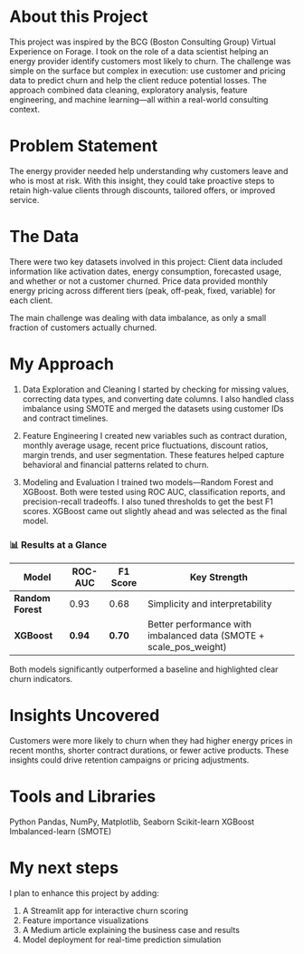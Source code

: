 # About this Project
This project was inspired by the BCG (Boston Consulting Group) Virtual Experience on Forage. I took on the role of a data scientist helping an energy provider identify customers most likely to churn.
The challenge was simple on the surface but complex in execution: use customer and pricing data to predict churn and help the client reduce potential losses. The approach combined data cleaning, exploratory analysis, feature engineering, and machine learning—all within a real-world consulting context.

# Problem Statement
The energy provider needed help understanding why customers leave and who is most at risk. With this insight, they could take proactive steps to retain high-value clients through discounts, tailored offers, or improved service.

# The Data
There were two key datasets involved in this project:
Client data included information like activation dates, energy consumption, forecasted usage, and whether or not a customer churned.
Price data provided monthly energy pricing across different tiers (peak, off-peak, fixed, variable) for each client.

The main challenge was dealing with data imbalance, as only a small fraction of customers actually churned.

# My Approach
1. Data Exploration and Cleaning
I started by checking for missing values, correcting data types, and converting date columns. I also handled class imbalance using SMOTE and merged the datasets using customer IDs and contract timelines.

2. Feature Engineering
I created new variables such as contract duration, monthly average usage, recent price fluctuations, discount ratios, margin trends, and user segmentation. These features helped capture behavioral and financial patterns related to churn.

3. Modeling and Evaluation
I trained two models—Random Forest and XGBoost. Both were tested using ROC AUC, classification reports, and precision-recall tradeoffs. I also tuned thresholds to get the best F1 scores.
XGBoost came out slightly ahead and was selected as the final model.

### 📊 Results at a Glance

| Model              | ROC-AUC  | F1 Score | Key Strength                                  |
|-------------------|----------|----------|-----------------------------------------------|
| **Random Forest** | 0.93     | 0.68     | Simplicity and interpretability               |
| **XGBoost**        | **0.94** | **0.70** | Better performance with imbalanced data (SMOTE + scale_pos_weight) |

Both models significantly outperformed a baseline and highlighted clear churn indicators.

# Insights Uncovered
Customers were more likely to churn when they had higher energy prices in recent months, shorter contract durations, or fewer active products. These insights could drive retention campaigns or pricing adjustments.

# Tools and Libraries
Python
Pandas, NumPy, Matplotlib, Seaborn
Scikit-learn
XGBoost
Imbalanced-learn (SMOTE)

# My next steps
I plan to enhance this project by adding:
1. A Streamlit app for interactive churn scoring
2. Feature importance visualizations
3. A Medium article explaining the business case and results
3. Model deployment for real-time prediction simulation
